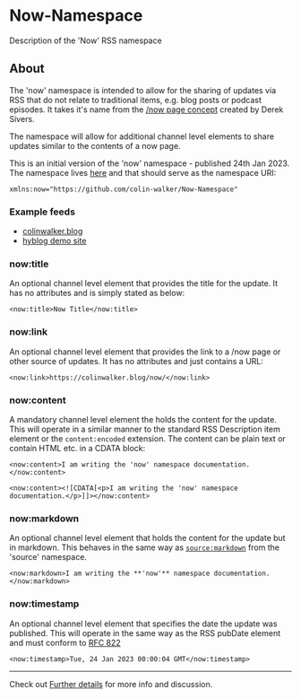 # Now-Namespace
Description of the 'Now' RSS namespace

## About

The 'now' namespace is intended to allow for the sharing of updates via RSS that do not relate to traditional items, e.g. blog posts or podcast episodes. It takes it's name from the [/now page concept](https://nownownow.com/about) created by Derek Sivers.

The namespace will allow for additional channel level elements to share updates similar to the contents of a now page.

This is an initial version of the 'now' namespace - published 24th Jan 2023. The namespace lives [here](https://nowns.work) and that should serve as the namespace URI:

`xmlns:now="https://github.com/colin-walker/Now-Namespace"`

### Example feeds

- [colinwalker.blog](https://colinwalker.blog/livefeed.xml)
- [hyblog demo site](https://colinwalker.me.uk/hyblog.xml)

### now:title

An optional channel level element that provides the title for the update. It has no attributes and is simply stated as below:

`<now:title>Now Title</now:title>`

### now:link

An optional channel level element that provides the link to a /now page or other source of updates. It has no attributes and just contains a URL:

`<now:link>https://colinwalker.blog/now/</now:link>`

### now:content

A mandatory channel level element the holds the content for the update. This will operate in a similar manner to the standard RSS Description item element or the <code>content:encoded</code> extension. The content can be plain text or contain HTML etc. in a CDATA block:

`<now:content>I am writing the 'now' namespace documentation.</now:content>`

`<now:content><![CDATA[<p>I am writing the 'now' namespace documentation.</p>]]></now:content>`

### now:markdown

An optional channel level element that holds the content for the update but in markdown. This behaves in the same way as [`source:markdown`](http://source.scripting.com/#1653758422000) from the 'source' namespace.

`<now:markdown>I am writing the **'now'** namespace documentation.</now:markdown>`

### now:timestamp

An optional channel level element that specifies the date the update was published. This will operate in the same way as the RSS pubDate element and must conform to [RFC 822](https://www.w3.org/Protocols/rfc822/#z28) 

`<now:timestamp>Tue, 24 Jan 2023 00:00:04 GMT</now:timestamp>`

----

Check out [Further details](https://github.com/colin-walker/Now-Namespace/blob/main/Further%20details.md) for more info and discussion.
